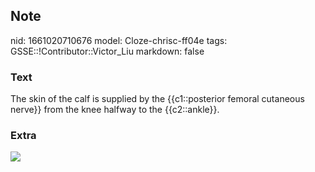 ## Note
nid: 1661020710676
model: Cloze-chrisc-ff04e
tags: GSSE::!Contributor::Victor_Liu
markdown: false

### Text
The skin of the calf is supplied by the {{c1::posterior femoral cutaneous nerve}} from the knee halfway to the {{c2::ankle}}.

### Extra
<img src="paste-cfaf1dae293c15caa8876ef31f3ac255eb611ff5.jpg">
